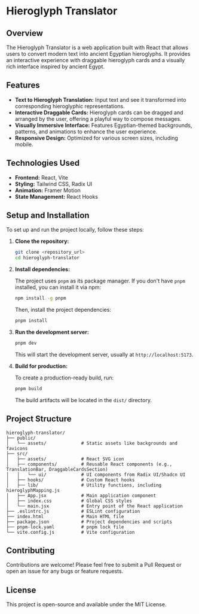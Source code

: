 # Hieroglyph Translator

## Overview

The Hieroglyph Translator is a web application built with React that allows users to convert modern text into ancient Egyptian hieroglyphs. It provides an interactive experience with draggable hieroglyph cards and a visually rich interface inspired by ancient Egypt.

## Features

*   **Text to Hieroglyph Translation:** Input text and see it transformed into corresponding hieroglyphic representations.
*   **Interactive Draggable Cards:** Hieroglyph cards can be dragged and arranged by the user, offering a playful way to compose messages.
*   **Visually Immersive Interface:** Features Egyptian-themed backgrounds, patterns, and animations to enhance the user experience.
*   **Responsive Design:** Optimized for various screen sizes, including mobile.

## Technologies Used

*   **Frontend:** React, Vite
*   **Styling:** Tailwind CSS, Radix UI
*   **Animation:** Framer Motion
*   **State Management:** React Hooks

## Setup and Installation

To set up and run the project locally, follow these steps:

1.  **Clone the repository:**

    ```bash
    git clone <repository_url>
    cd hieroglyph-translator
    ```

2.  **Install dependencies:**

    The project uses `pnpm` as its package manager. If you don't have `pnpm` installed, you can install it via npm:

    ```bash
    npm install -g pnpm
    ```

    Then, install the project dependencies:

    ```bash
    pnpm install
    ```

3.  **Run the development server:**

    ```bash
    pnpm dev
    ```

    This will start the development server, usually at `http://localhost:5173`.

4.  **Build for production:**

    To create a production-ready build, run:

    ```bash
    pnpm build
    ```

    The build artifacts will be located in the `dist/` directory.

## Project Structure

```
hieroglyph-translator/
├── public/
│   └── assets/             # Static assets like backgrounds and favicons
├── src/
│   ├── assets/             # React SVG icon
│   ├── components/         # Reusable React components (e.g., TranslationBar, DraggableCardsSection)
│   │   └── ui/             # UI components from Radix UI/Shadcn UI
│   ├── hooks/              # Custom React hooks
│   ├── lib/                # Utility functions, including hieroglyphMapping.js
│   ├── App.jsx             # Main application component
│   ├── index.css           # Global CSS styles
│   └── main.jsx            # Entry point of the React application
├── .eslintrc.js            # ESLint configuration
├── index.html              # Main HTML file
├── package.json            # Project dependencies and scripts
├── pnpm-lock.yaml          # pnpm lock file
└── vite.config.js          # Vite configuration
```

## Contributing

Contributions are welcome! Please feel free to submit a Pull Request or open an issue for any bugs or feature requests.

## License

This project is open-source and available under the MIT License.

